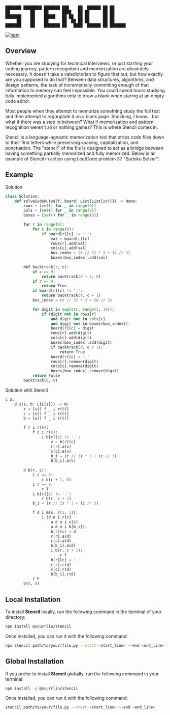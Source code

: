 ```

███████ ████████ ███████ ███    ██  ██████ ██ ██      
██         ██    ██      ████   ██ ██      ██ ██      
███████    ██    █████   ██ ██  ██ ██      ██ ██      
     ██    ██    ██      ██  ██ ██ ██      ██ ██      
███████    ██    ███████ ██   ████  ██████ ██ ███████ 

```

[![npm](https://img.shields.io/npm/dt/%40scurrlin%2Fstencil?style=flat&color=blue)](https://www.npmjs.com/package/@scurrlin/stencil)

## Overview

Whether you are studying for technical interviews, or just starting your coding journey, pattern recognition and memorization are absolutely necessary. It doesn't take a valedictorian to figure that out, but how exactly are you supposed to do that? Between data structures, algorithms, and design patterns, the task of incrementally committing enough of that information to memory can feel impossible. You could spend hours studying fully implemented algorithms only to draw a blank when staring at an empty code editor.

Most people when they attempt to memorize something study the full text and then attempt to regurgitate it on a blank page. Shocking, I know... but what if there was a step in between? What if memorization and pattern recognition weren't all or nothing games? This is where Stencil comes in.

Stencil is a language-agnostic memorization tool that strips code files down to their first letters while preserving spacing, capitalization, and punctuation. The "stencil" of the file is designed to act as a bridge between having something partially memorized and fully memorized. Below is an example of Stencil in action using LeetCode problem 37 "Sudoku Solver":

## Example

Solution

```python
class Solution:
    def solveSudoku(self, board: List[List[str]]) -> None:
        rows = [set() for _ in range(9)]
        cols = [set() for _ in range(9)]
        boxes = [set() for _ in range(9)]

        for r in range(9):
            for c in range(9):
                if board[r][c] != '.':
                    val = board[r][c]
                    rows[r].add(val)
                    cols[c].add(val)
                    box_index = (r // 3) * 3 + (c // 3)
                    boxes[box_index].add(val)
                    
        def backtrack(r, c):
            if c == 9:
                return backtrack(r + 1, 0)
            if r == 9:
                return True
            if board[r][c] != '.':
                return backtrack(r, c + 1)
            box_index = (r // 3) * 3 + (c // 3)

            for digit in map(str, range(1, 10)):
                if (digit not in rows[r] 
                    and digit not in cols[c] 
                    and digit not in boxes[box_index]):
                    board[r][c] = digit
                    rows[r].add(digit)
                    cols[c].add(digit)
                    boxes[box_index].add(digit)
                    if backtrack(r, c + 1):
                        return True
                    board[r][c] = '.'
                    rows[r].remove(digit)
                    cols[c].remove(digit)
                    boxes[box_index].remove(digit)
            return False       
        backtrack(0, 0)
```

Solution with Stencil

```python
c S:
    d s(s, b: L[L[s]]) -> N:
        r = [s() f _ i r(9)]
        c = [s() f _ i r(9)]
        b = [s() f _ i r(9)]

        f r i r(9):
            f c i r(9):
                i b[r][c] != '.':
                    v = b[r][c]
                    r[r].a(v)
                    c[c].a(v)
                    b_i = (r // 3) * 3 + (c // 3)
                    b[b_i].a(v)
                    
        d b(r, c):
            i c == 9:
                r b(r + 1, 0)
            i r == 9:
                r T
            i b[r][c] != '.':
                r b(r, c + 1)
            b_i = (r // 3) * 3 + (c // 3)

            f d i m(s, r(1, 1)):
                i (d n i r[r] 
                    a d n i c[c] 
                    a d n i b[b_i]):
                    b[r][c] = d
                    r[r].a(d)
                    c[c].a(d)
                    b[b_i].a(d)
                    i b(r, c + 1):
                        r T
                    b[r][c] = '.'
                    r[r].r(d)
                    c[c].r(d)
                    b[b_i].r(d)
            r F       
        b(0, 0)
```

## Local Installation

To install **Stencil** locally, run the following command in the terminal of your directory:

```bash
npm install @scurrlin/stencil
```

Once installed, you can run it with the following command:

```bash
npx stencil path/to/your/file.py --start <start_line> --end <end_line>
```

## Global Installation

If you prefer to install **Stencil** globally, run the following command in your terminal:

```bash
npm install -g @scurrlin/stencil
```

Once installed, you can run it with the following command:

```bash
stencil path/to/your/file.py --start <start_line> --end <end_line>
```